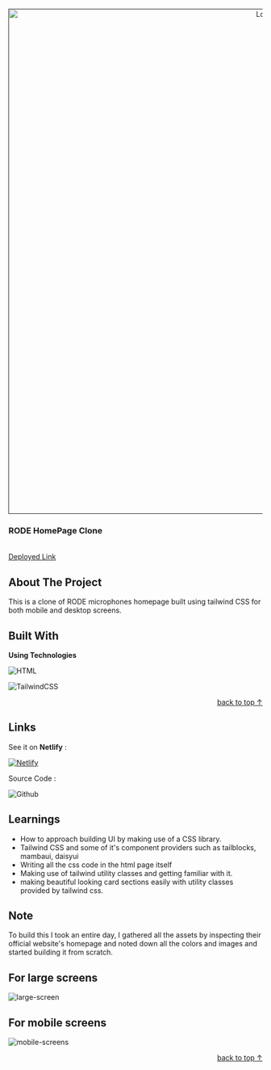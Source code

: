 <div id="top"></div>

<!-- PROJECT LOGO -->
<br />
<div align="center">
  <a href="">
    <img src="https://upload.wikimedia.org/wikipedia/commons/0/0e/R%C3%B8de_Microphones_logo.png" alt="Logo" width="1000">
  </a>

<h3 align="left">RODE HomePage Clone
</h3>

  <p align="left">
    <br />
    <a href="https://rode-home-clone.netlify.app/">Deployed Link</a>
  </p>
</div>

<!-- ABOUT THE PROJECT -->

## About The Project

This is a clone of RODE microphones homepage built using tailwind CSS for both mobile and desktop screens.

## Built With

**Using Technologies**

![HTML][html-shield]

![TailwindCSS][tailwind-css]

<p align="right"><a href="#top"> back to top &#x2191; </a></p>

## Links

See it on **Netlify** :

[![Netlify][netlify-shield]][project-url]

Source Code :

![Github][github-shield]

<!-- LEARNT -->

## Learnings

- How to approach building UI by making use of a CSS library.
- Tailwind CSS and some of it's component providers such as tailblocks, mambaui, daisyui
- Writing all the css code in the html page itself
- Making use of tailwind utility classes and getting familiar with it.
- making beautiful looking card sections easily with utility classes provided by tailwind css.
<!-- NOTE -->

## Note

To build this I took an entire day, I gathered all the assets by inspecting their official website's homepage and noted down all the colors and images and started building it from scratch.

## For large screens

![large-screen](/large_screen.png)

## For mobile screens

![mobile-screens](/mobile_screen.png)

<p align="right"><a href="#top"> back to top &#x2191;</a></p>

<!-- Tools and Technologies -->

[html-shield]: https://img.shields.io/badge/html5-%23E34F26.svg?style=for-the-badge&logo=html5&logoColor=white
[tailwind-css]: https://img.shields.io/badge/-Tailwind%20CSS-bluegreen
[chrome-shield]: https://img.shields.io/badge/
[vscode-shield]: https://img.shields.io/badge/Google%20Chrome-4285F4?style=for-the-badge&logo=GoogleChrome&logoColor=white
[netlify-shield]: https://img.shields.io/badge/netlify-%23000000.svg?style=for-the-badge&logo=netlify&logoColor=#00C7B7
[git-shield]: https://img.shields.io/badge/git-%23F05033.svg?style=for-the-badge&logo=git&logoColor=white
[github-shield]: https://img.shields.io/badge/github-%23121011.svg?style=for-the-badge&logo=github&logoColor=white

<!-- Project screenshot -->

[project-url]: https://rode-home-clone.netlify.app/
[source-code]: https://github.com/nkumar007/RODE-clone
